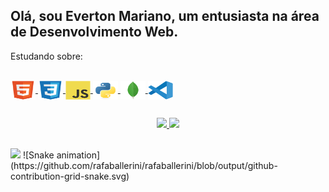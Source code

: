 ## Olá, sou Everton Mariano, um entusiasta na área de Desenvolvimento Web.

<p>Estudando sobre:</p>

<!-- Linguagens -->
<div style="display: inline_block"><br>
  <a href="https://github.com/EvertonMariano">
    <img align="center" alt="HTML5" height="30" width="40" src="https://raw.githubusercontent.com/devicons/devicon/master/icons/html5/html5-original.svg">
    <img align="center" alt="CSS3" height="30" width="40" src="https://raw.githubusercontent.com/devicons/devicon/master/icons/css3/css3-original.svg">
    <img align="center" alt="Javascript" height="30" width="40" src="https://raw.githubusercontent.com/devicons/devicon/master/icons/javascript/javascript-original.svg">  
    <img align="center" alt="Python" height="30" width="40" src="https://raw.githubusercontent.com/devicons/devicon/master/icons/python/python-original.svg">
    <img align="center" alt="MongoDB" height="30" width="40" src="https://raw.githubusercontent.com/devicons/devicon/master/icons/mongodb/mongodb-original.svg">
    <img align="center" alt="Vscode" height="30" width="40" src="https://raw.githubusercontent.com/devicons/devicon/master/icons/vscode/vscode-original.svg">
</div>

##

<!-- Gitstats -->
<div align="center">
  <a href="https://github.com/EvertonMariano">
    <img height="180em" src="https://github-readme-stats.vercel.app/api?username=EvertonMariano&hide_title=true&show_icons=true&theme=tokyonight"/>
    <img height="180em" src="https://github-readme-stats.vercel.app/api/top-langs/?username=EvertonMariano&layout=compact&theme=tokyonight"/>
</div>
 
##
  
<!-- Badges -->  
<div style="display: inline_block">
  <a href="https://www.linkedin.com/in/everton-mariano-3aa74848"><img src="https://img.shields.io/badge/LinkedIn-0077B5?style=for-the-badge&logo=linkedin&logoColor=white" target="_blank"></a>
  ![Snake animation](https://github.com/rafaballerini/rafaballerini/blob/output/github-contribution-grid-snake.svg)
</div>
